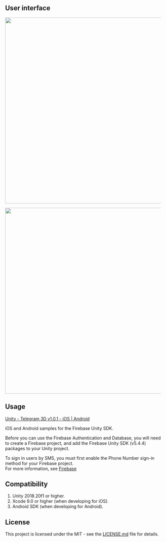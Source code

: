 ## User interface

<p align="center">
<img src="https://github.com/dworkinnn/unity_telegram_3d/blob/master/Screenshots/001.png" width="600"/>
</p>

<p align="center">
<img src="https://github.com/dworkinnn/unity_telegram_3d/blob/master/Screenshots/002.png" width="600"/>
</p>

## Usage

[Unity - Telegram 3D v1.0.1 - iOS | Android](https://www.youtube.com/watch?v=BN36BjmvRmQ&list=PLhQwDTSwIwITrpmdYsy_tJKTtwwUiNiS0)  

iOS and Android samples for the Firebase Unity SDK.

Before you can use the Firebase Authentication and Database, you will need to create a Firebase project, and add the Firebase Unity SDK (v5.4.4) packages to your Unity project.

To sign in users by SMS, you must first enable the Phone Number sign-in method for your Firebase project.  
For more information, see [Firebase](https://firebase.google.com/docs/unity/setup)

## Compatibility

1. Unity 2018.20f1 or higher.
2. Xcode 9.0 or higher (when developing for iOS).
3. Android SDK (when developing for Android).

## License

This project is licensed under the MIT - see the [LICENSE.md](https://github.com/dworkinnn/unity_telegram_3d/blob/master/LICENSE) file for details.

